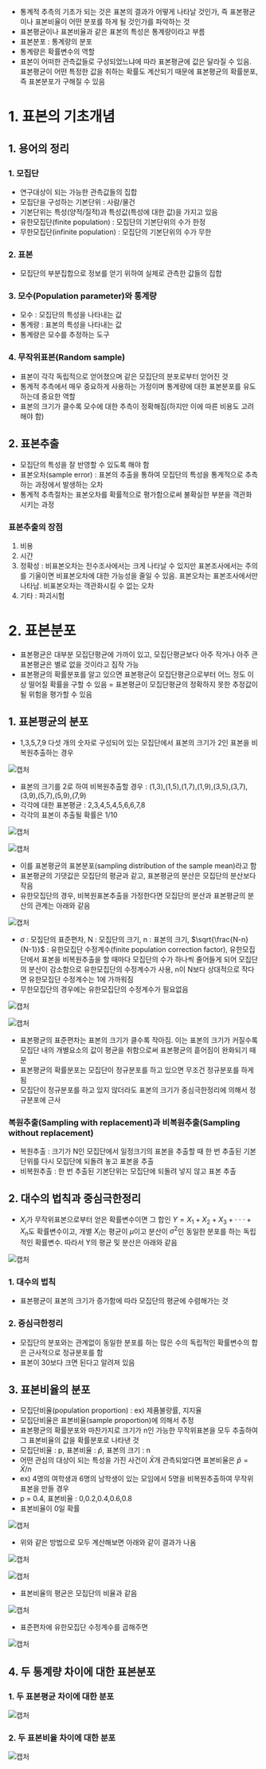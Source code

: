 - 통계적 추측의 기초가 되는 것은 표본의 결과가 어떻게 나타날 것인가, 즉 표본평균이나 표본비율이 어떤 분포를 하게 될 것인가를 파악하는 것
- 표본평균이나 표본비율과 같은 표본의 특성은 통계량이라고 부름
- 표본분포 : 통계량의 분포
- 통계량은 확률변수의 역할
- 표본이 어떠한 관측값들로 구성되었느냐에 따라 표본평균에 값은 달라질 수 있음. 표본평균이 어떤 특정한 값을 취하는 확률도 계산되기 때문에 표본평균의 확률분포, 즉 표본분포가 구해질 수 있음

# 1. 표본의 기초개념

## 1. 용어의 정리

### 1. 모집단
- 연구대상이 되는 가능한 관측값들의 집합
- 모집단을 구성하는 기본단위 : 사람/물건
- 기본단위는 특성(양적/질적)과 특성값(특성에 대한 값)을 가지고 있음
- 유한모집단(finite population) : 모집단의 기본단위의 수가 한정
- 무한모집단(infinite population) : 모집단의 기본단위의 수가 무한

### 2. 표본
- 모집단의 부분집합으로 정보를 얻기 위하여 실제로 관측한 값들의 집합

### 3. 모수(Population parameter)와 통계량
- 모수 : 모집단의 특성을 나타내는 값
- 통계량 : 표본의 특성을 나타내는 값
- 통계량은 모수를 추정하는 도구

### 4. 무작위표본(Random sample)
- 표본이 각각 독립적으로 얻어졌으며 같은 모집단의 분포로부터 얻어진 것
- 통계적 추측에서 매우 중요하게 사용하는 가정이며 통계량에 대한 표본분포를 유도하는데 중요한 역할
- 표본의 크기가 클수록 모수에 대한 추측이 정확해짐(하지만 이에 따른 비용도 고려해야 함)

## 2. 표본추출
- 모집단의 특성을 잘 반영할 수 있도록 해야 함
- 표본오차(sample error) : 표본의 추출을 통하여 모집단의 특성을 통계적으로 추측하는 과정에서 발생하는 오차
- 통계적 추측절차는 표본오차를 확률적으로 평가함으로써 불확실한 부분을 객관화 시키는 과정

### 표본추출의 장점
1) 비용
2) 시간
3) 정확성 : 비표본오차는 전수조사에서는 크게 나타날 수 있지만 표본조사에서는 주의를 기울이면 비표본오차에 대한 가능성을 줄일 수 있음. 표본오차는 표본조사에서만 나타남. 비표본오차는 객관화시킬 수 없는 오차
4) 기타 : 파괴시험

# 2. 표본분포
- 표본평균은 대부분 모집단평균에 가까이 있고, 모집단평균보다 아주 작거나 아주 큰 표본평균은 별로 없을 것이라고 짐작 가능
- 표본평균의 확률분포를 알고 있으면 표본평균이 모집단평균으로부터 어느 정도 이상 떨어질 확률을 구할 수 있음 = 표본평균이 모집단평균의 정확하지 못한 추정값이 될 위험을 평가할 수 있음

## 1. 표본평균의 분포
- 1,3,5,7,9 다섯 개의 숫자로 구성되어 있는 모집단에서 표본의 크기가 2인 표본을 비복원추출하는 경우

![캡처](https://user-images.githubusercontent.com/80622859/182125119-5f4d6f79-ba30-4077-abf6-e164fbe0b96a.PNG)

- 표본의 크기를 2로 하여 비복원추출할 경우 : (1,3),(1,5),(1,7),(1,9),(3,5),(3,7),(3,9),(5,7),(5,9),(7,9)
- 각각에 대한 표본평균 : 2,3,4,5,4,5,6,6,7,8
- 각각의 표본이 추출될 확률은 1/10

![캡처](https://user-images.githubusercontent.com/80622859/182125368-0a2bad52-a376-47b2-a1ad-15b69a8349c2.PNG)

![캡처](https://user-images.githubusercontent.com/80622859/182125407-85a049df-a937-4e4c-a9b2-990e0a11e166.PNG)

- 이를 표본평균의 표본분포(sampling distribution of the sample mean)라고 함
- 표본평균의 기댓값은 모집단의 평균과 같고, 표본평균의 분산은 모집단의 분산보다 작음
- 유한모집단의 경우, 비복원표본추출을 가정한다면 모집단의 분산과 표본평균의 분산의 관계는 아래와 같음

![캡처](https://user-images.githubusercontent.com/80622859/182125893-545f30b1-7572-4ab1-8138-17a749062e7f.PNG)

- $\sigma$ : 모집단의 표준편차, N : 모집단의 크기, n : 표본의 크기, $\sqrt{\frac{N-n}{N-1}}$ : 유한모집단 수정계수(finite population correction factor), 유한모집단에서 표본을 비복원추출을 할 때마다 모집단의 수가 하나씩 줄어들게 되어 모집단의 분산이 감소함으로 유한모집단의 수정계수가 사용, n이 N보다 상대적으로 작다면 유한모집단 수정계수는 1에 가까워짐
- 무한모집단의 경우에는 유한모집단의 수정계수가 필요없음

![캡처](https://user-images.githubusercontent.com/80622859/182126678-a466e494-0042-4a57-ab16-5c466ed1d604.PNG)

![캡처](https://user-images.githubusercontent.com/80622859/182126722-bb641f93-eb5d-4dcd-ab6e-880d9fcc8e90.PNG)

- 표본평균의 표준편차는 표본의 크기가 클수록 작아짐. 이는 표본의 크기가 커질수록 모집단 내의 개별요소의 값이 평균을 취함으로써 표본평균의 흩어짐이 완화되기 때문
- 표본평균의 확률분포는 모집단이 정규분포를 하고 있으면 무조건 정규분포를 하게 됨
- 모집단이 정규분포를 하고 있지 않더라도 표본의 크기가 중심극한정리에 의해서 정규분포에 근사

### 복원추출(Sampling with replacement)과 비복원추출(Sampling without replacement)
- 복원추출 : 크기가 N인 모집단에서 일정크기의 표본을 추출할 때 한 번 추출된 기본단위를 다시 모집단에 되돌려 놓고 표본을 추출
- 비복원추출 : 한 번 추출된 기본단위는 모집단에 되돌려 넣지 않고 표본 추출

## 2. 대수의 법칙과 중심극한정리
- $X_i$가 무작위표본으로부터 얻은 확률변수이면 그 합인 $Y=X_1+X_2+X_3+\cdot\cdot\cdot+X_n$도 확률변수이고, 개별 $X_i$는 평균이 $\mu$이고 분산이 $\sigma^2$인 동일한 분포를 하는 독립적인 확률변수. 따라서 Y의 평균 및 분산은 아래와 같음

![캡처](https://user-images.githubusercontent.com/80622859/182127453-2f613bab-21fc-4754-8f90-f9ad14a5cefb.PNG)

### 1. 대수의 법칙
- 표본평균이 표본의 크기가 증가함에 따라 모집단의 평균에 수렴해가는 것

### 2. 중심극한정리
- 모집단의 분포와는 관계없이 동일한 분포를 하는 많은 수의 독립적인 확률변수의 합은 근사적으로 정규분포를 함
- 표본이 30보다 크면 된다고 알려져 있음

## 3. 표본비율의 분포
- 모집단비율(population proportion) : ex) 제품불량률, 지지율
- 모집단비율은 표본비율(sample proportion)에 의해서 추정
- 표본평균의 확률분포와 마찬가지로 크기가 n인 가능한 무작위표본을 모두 추출하여 그 표본비율의 값을 확률분포로 나타낸 것
- 모집단비율 : p, 표본비율 : $\hat p$, 표본의 크기 : n
- 어떤 관심의 대상이 되는 특성을 가진 사건이 $\bar X$개 관측되었다면 표본비율은 $\hat p = \bar X/n$
- ex) 4명의 여학생과 6명의 남학생이 있는 모임에서 5명을 비복원추출하여 무작위표본을 만들 경우
- p = 0.4, 표본비율 : 0,0.2,0.4,0.6,0.8
- 표본비율이 0일 확률

![캡처](https://user-images.githubusercontent.com/80622859/182128460-ac961fee-8d21-4173-9fe5-ae79cb8199df.PNG)

- 위와 같은 방법으로 모두 계산해보면 아래와 같이 결과가 나옴

![캡처](https://user-images.githubusercontent.com/80622859/182128534-0e5a10f5-bf83-4fe5-beed-14ea021c43e4.PNG)

![캡처](https://user-images.githubusercontent.com/80622859/182128600-0731964b-fc12-40a5-b552-7fa3cc8eb24d.PNG)

- 표본비율의 평균은 모집단의 비율과 같음

![캡처](https://user-images.githubusercontent.com/80622859/182128694-f5840e41-cea1-4309-9d58-71dc1d082ee7.PNG)

- 표준편차에 유한모집단 수정계수를 곱해주면

![캡처](https://user-images.githubusercontent.com/80622859/182128815-ee7ba4db-41c2-4013-b3d3-824a4d286996.PNG)

## 4. 두 통계량 차이에 대한 표본분포

### 1. 두 표본평균 차이에 대한 분포

![캡처](https://user-images.githubusercontent.com/80622859/182129035-1136a55f-5173-44fb-9945-f22dfcdef774.PNG)

### 2. 두 표본비율 차이에 대한 분포

![캡처](https://user-images.githubusercontent.com/80622859/182129251-65c50e80-0e4f-4769-b4b0-1b9bf1c59f9a.PNG)




